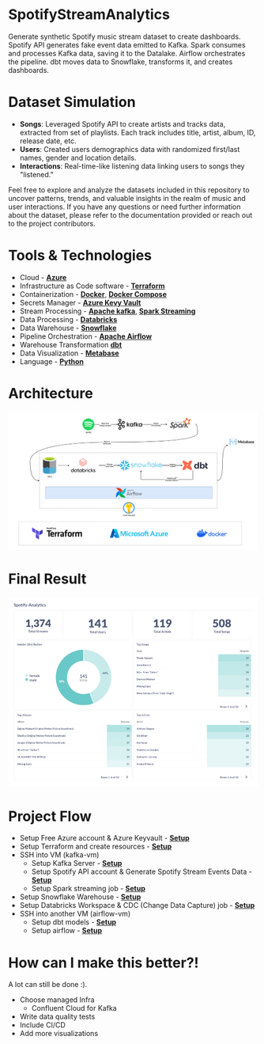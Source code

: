 # SpotifyStreamAnalytics
Generate synthetic Spotify music stream dataset to create dashboards. Spotify API generates fake event data emitted to Kafka. Spark consumes and processes Kafka data, saving it to the Datalake. Airflow orchestrates the pipeline. dbt moves data to Snowflake, transforms it, and creates dashboards.

# Dataset Simulation

- **Songs**: Leveraged Spotify API to create artists and tracks data, extracted from set of playlists. Each track includes title, artist, album, ID, release date, etc.
- **Users**: Created users demographics data with randomized first/last names, gender and location details.
- **Interactions**: Real-time-like listening data linking users to songs they "listened."

Feel free to explore and analyze the datasets included in this repository to uncover patterns, trends, and valuable insights in the realm of music and user interactions. If you have any questions or need further information about the dataset, please refer to the documentation provided or reach out to the project contributors.

# Tools & Technologies
- Cloud - **[Azure](https://azure.microsoft.com/en-us/)**
- Infrastructure as Code software - **[Terraform](https://www.terraform.io/)**
- Containerization - **[Docker](https://www.docker.com/)**, **[Docker Compose](https://docs.docker.com/compose/)**
- Secrets Manager - **[Azure Kevy Vault](https://azure.microsoft.com/en-in/products/key-vault)**
- Stream Processing - **[Apache kafka](https://kafka.apache.org/)**, **[Spark Streaming](https://spark.apache.org/docs/latest/streaming-programming-guide.html)**
- Data Processing - **[Databricks](https://www.databricks.com/)**
- Data Warehouse  - **[Snowflake](https://www.snowflake.com/en/)**
- Pipeline Orchestration - **[Apache Airflow](https://airflow.apache.org/)**
- Warehouse Transformation **[dbt](https://www.getdbt.com/)**
- Data Visualization - **[Metabase](https://www.metabase.com/)**
- Language - **[Python](https://www.python.org/)**

# Architecture
![](./images/stream-analytics-architecture.png)


# Final Result
![](./images/metabase/dashbaord.png)
# Project Flow

- Setup Free Azure account & Azure Keyvault - **[Setup](https://github.com/vishalsingh17/SpotifyStreamAnalytics/blob/main/setup/azure.md)**
- Setup Terraform and create resources - **[Setup](https://github.com/vishalsingh17/SpotifyStreamAnalytics/blob/main/setup/terraform.md)**
- SSH into VM (kafka-vm)
  - Setup Kafka Server - **[Setup](https://github.com/vishalsingh17/SpotifyStreamAnalytics/blob/main/setup/kafka.md)**
  - Setup Spotify API account & Generate Spotify Stream Events Data - **[Setup](https://github.com/vishalsingh17/SpotifyStreamAnalytics/blob/main/setup/data.md)**
  - Setup Spark streaming job - **[Setup](https://github.com/vishalsingh17/SpotifyStreamAnalytics/blob/main/setup/spark.md)**
- Setup Snowflake Warehouse - **[Setup](https://github.com/vishalsingh17/SpotifyStreamAnalytics/blob/main/setup/snowflake.md)**
- Setup Databricks Workspace & CDC (Change Data Capture) job - **[Setup](https://github.com/vishalsingh17/SpotifyStreamAnalytics/blob/main/setup/databricks.md)**
- SSH into another VM (airflow-vm)
  - Setup dbt models - **[Setup](https://github.com/vishalsingh17/SpotifyStreamAnalytics/blob/main/setup/dbt.md)**
  - Setup airflow - **[Setup](https://github.com/vishalsingh17/SpotifyStreamAnalytics/blob/main/setup/airflow.md)**



# How can I make this better?!
A lot can still be done :).

- Choose managed Infra
  - Confluent Cloud for Kafka
- Write data quality tests
- Include CI/CD
- Add more visualizations
